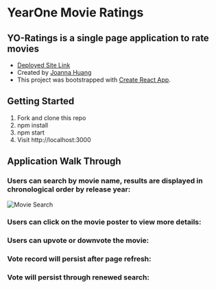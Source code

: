 # YearOne Movie Ratings

## YO-Ratings is a single page application to rate movies

- [Deployed Site Link](https://yo-ratings-git-main.joannathuang.vercel.app/)
- Created by [Joanna Huang](https://github.com/jthnyc)
- This project was bootstrapped with [Create React App](https://github.com/facebook/create-react-app).

## Getting Started

1. Fork and clone this repo
2. npm install
3. npm start
4. Visit http://localhost:3000

## Application Walk Through

### Users can search by movie name, results are displayed in chronological order by release year:

![Movie Search](demo/aTz2ufJG2A.gif)

### Users can click on the movie poster to view more details:

### Users can upvote or downvote the movie:

### Vote record will persist after page refresh:

### Vote will persist through renewed search:
